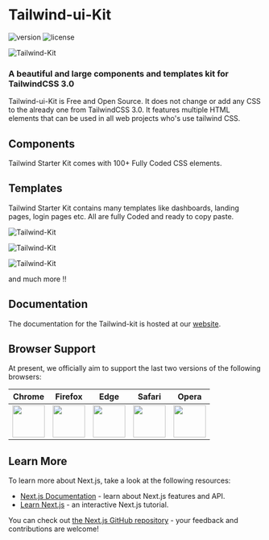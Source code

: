 # Tailwind-ui-Kit

![version](https://img.shields.io/badge/version-1.0.0-blue.svg) ![license](https://img.shields.io/badge/license-MIT-blue.svg)

![Tailwind-Kit](https://www.tailwind-kit.com/home.png)

</a>

### A beautiful and large components and templates kit for TailwindCSS 3.0

Tailwind-ui-Kit is Free and Open Source. It does not change or add any CSS to the already one from TailwindCSS 3.0. It features multiple HTML elements that can be used in all web projects who's use tailwind CSS.

## Components

Tailwind Starter Kit comes with 100+ Fully Coded CSS elements.

## Templates

Tailwind Starter Kit contains many templates like dashboards, landing pages, login pages etc. All are fully Coded and ready to copy paste.

![Tailwind-Kit](https://www.tailwind-kit.com/dashboard.png)

![Tailwind-Kit](https://www.tailwind-kit.com/template.png)

![Tailwind-Kit](https://www.tailwind-kit.com/template2.png)

and much more !!

## Documentation

The documentation for the Tailwind-kit is hosted at our <a href="https://www.tailwind-kit.com/started" target="_blank">website</a>.

## Browser Support

At present, we officially aim to support the last two versions of the following browsers:

|                                                               Chrome                                                                |                                                               Firefox                                                                |                                                               Edge                                                                |                                                               Safari                                                                |                                                               Opera                                                                |
| :---------------------------------------------------------------------------------------------------------------------------------: | :----------------------------------------------------------------------------------------------------------------------------------: | :-------------------------------------------------------------------------------------------------------------------------------: | :---------------------------------------------------------------------------------------------------------------------------------: | :--------------------------------------------------------------------------------------------------------------------------------: |
| <img src="https://raw.githubusercontent.com/creativetimofficial/public-assets/master/logos/chrome-logo.png" width="64" height="64"> | <img src="https://raw.githubusercontent.com/creativetimofficial/public-assets/master/logos/firefox-logo.png" width="64" height="64"> | <img src="https://raw.githubusercontent.com/creativetimofficial/public-assets/master/logos/edge-logo.png" width="64" height="64"> | <img src="https://raw.githubusercontent.com/creativetimofficial/public-assets/master/logos/safari-logo.png" width="64" height="64"> | <img src="https://raw.githubusercontent.com/creativetimofficial/public-assets/master/logos/opera-logo.png" width="64" height="64"> |

## Learn More

To learn more about Next.js, take a look at the following resources:

- [Next.js Documentation](https://nextjs.org/docs) - learn about Next.js features and API.
- [Learn Next.js](https://nextjs.org/learn) - an interactive Next.js tutorial.

You can check out [the Next.js GitHub repository](https://github.com/vercel/next.js/) - your feedback and contributions are welcome!

